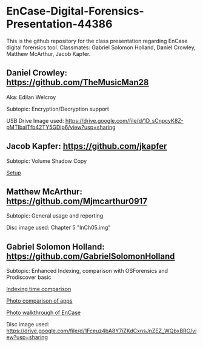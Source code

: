 # EnCase-Digital-Forensics-Presentation-44386
This is the github repository for the class presentation regarding EnCase digital forensics tool. Classmates: Gabriel Solomon Holland, Daniel Crowley, Matthew McArthur, Jacob Kapfer. 


## Daniel Crowley: https://github.com/TheMusicMan28

Aka: Edilan Welcroy

Subtopic: Encryption/Decryption support

USB Drive Image used: https://drive.google.com/file/d/1D_sCnpcyK8Z-pMTIbalTfb42TY5GDlp6/view?usp=sharing

## Jacob Kapfer: https://github.com/jkapfer

Subtopic: Volume Shadow Copy

[Setup](https://github.com/GabrielSolomonHolland/EnCase-Digital-Forensics-Presentation-44386/blob/main/JK-pictures.md)

## Matthew McArthur: https://github.com/Mjmcarthur0917

Subtopic: General usage and reporting

Disc image used: Chapter 5 "InCh05.img"

## Gabriel Solomon Holland: https://github.com/GabrielSolomonHolland

Subtopic: Enhanced Indexing, comparison with OSForensics and Prodiscover basic

[Indexing time comparison](https://github.com/GabrielSolomonHolland/EnCase-Digital-Forensics-Presentation-44386/blob/main/GSH%20-%20Indexing%20Comparison.md)

[Photo comparison of apps](https://github.com/GabrielSolomonHolland/EnCase-Digital-Forensics-Presentation-44386/blob/main/GSH%20-%20Photo%20comparison.md)

[Photo walkthrough of EnCase](https://github.com/GabrielSolomonHolland/EnCase-Digital-Forensics-Presentation-44386/blob/main/GSH%20-%20EnCase%20view.md)

Disc image used: https://drive.google.com/file/d/1Fceuz4bA8Y7iZKdCxnsJnZEZ_WQbxBRO/view?usp=sharing
